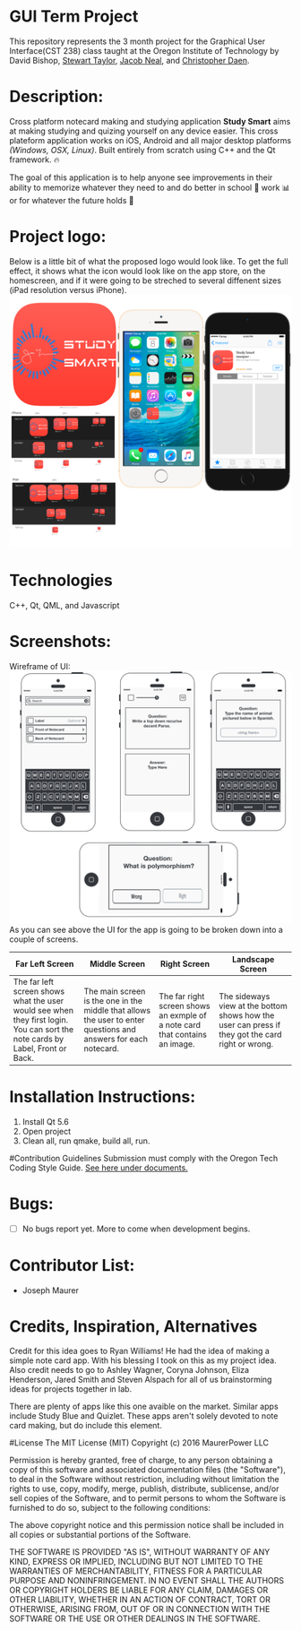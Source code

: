 # GUI Term Project
This repository represents the 3 month project for the Graphical User Interface(CST 238) class taught at the Oregon Institute of Technology by David Bishop, [Stewart Taylor](https://github.com/StewartTaylor), [Jacob Neal](https://github.com/jacobneal), and [Christopher Daen](https://github.com/Tpimp).

# Description: 
Cross platform notecard making and studying application **Study Smart** aims at making studying and quizing yourself on any device easier. This cross plateform application works on iOS, Android and all major desktop platforms *(Windows, OSX, Linux)*. Built entirely from scratch using C++ and the Qt framework. :fire:

The goal of this application is to help anyone see improvements in their ability to memorize whatever they need to and do better in school :memo: work :bar_chart: or for whatever the future holds :crystal_ball:

# Project logo:
Below is a little bit of what the proposed logo would look like. To get the full effect, it shows what the icon would look like on the app store, on the homescreen, and if it were going to be streched to several diffenent sizes (iPad resolution versus iPhone). 
![alt tag](https://github.com/maurerpower12/GUI/blob/master/Study%20smart%20mock%203.jpg)

# Technologies
C++, Qt, QML, and Javascript

# Screenshots: 
Wireframe of UI: 
![alt tag](https://github.com/maurerpower12/GUI/blob/master/Study%20Smart%20StoryBoard.jpg)
As you can see above the UI for the app is going to be broken down into a couple of screens.


Far Left Screen | Middle Screen | Right Screen | Landscape Screen
------------ | ------------- | ------------ | ------------- 
The far left screen shows what the user would see when they first login. You can sort the note cards by Label, Front or Back. |  The main screen is the one in the middle that allows the user to enter questions and answers for each notecard. | The far right screen shows an exmple of a note card that contains an image. | The sideways view at the bottom shows how the user can press if they got the card right or wrong.


# Installation Instructions: 
1. Install Qt 5.6 
2. Open project 
3. Clean all, run qmake, build all, run. 

#Contribution Guidelines
Submission must comply with the Oregon Tech Coding Style Guide. [See here under documents.](http://www.cset.oit.edu)

# Bugs:
- [ ] No bugs report yet. More to come when development begins. 

# Contributor List:
* Joseph Maurer

# Credits, Inspiration, Alternatives
Credit for this idea goes to Ryan Williams! He had the idea of making a simple note card app. With his blessing I took on this as my project idea. Also credit needs to go to Ashley Wagner, Coryna Johnson, Eliza Henderson, Jared Smith and Steven Alspach for all of us brainstorming ideas for projects together in lab. 

There are plenty of apps like this one avaible on the market. Similar apps include Study Blue and Quizlet. These apps aren't solely devoted to note card making, but do include this element. 


#License
The MIT License (MIT)
Copyright (c) 2016 MaurerPower LLC

Permission is hereby granted, free of charge, to any person obtaining a copy of this software and associated documentation files (the "Software"), to deal in the Software without restriction, including without limitation the rights to use, copy, modify, merge, publish, distribute, sublicense, and/or sell copies of the Software, and to permit persons to whom the Software is furnished to do so, subject to the following conditions:

The above copyright notice and this permission notice shall be included in all copies or substantial portions of the Software.

THE SOFTWARE IS PROVIDED "AS IS", WITHOUT WARRANTY OF ANY KIND, EXPRESS OR IMPLIED, INCLUDING BUT NOT LIMITED TO THE WARRANTIES OF MERCHANTABILITY, FITNESS FOR A PARTICULAR PURPOSE AND NONINFRINGEMENT. IN NO EVENT SHALL THE AUTHORS OR COPYRIGHT HOLDERS BE LIABLE FOR ANY CLAIM, DAMAGES OR OTHER LIABILITY, WHETHER IN AN ACTION OF CONTRACT, TORT OR OTHERWISE, ARISING FROM, OUT OF OR IN CONNECTION WITH THE SOFTWARE OR THE USE OR OTHER DEALINGS IN THE SOFTWARE.
